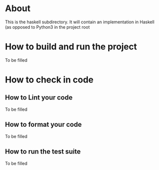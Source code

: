 # About
This is the haskell subdirectory. It will contain an implementation in Haskell (as opposed to Python3 in the project root


# How to build and run the project
To be filled

# How to check in code
## How to Lint your code
To be filled
## How to format your code
To be filled
## How to run the test suite
To be filled
